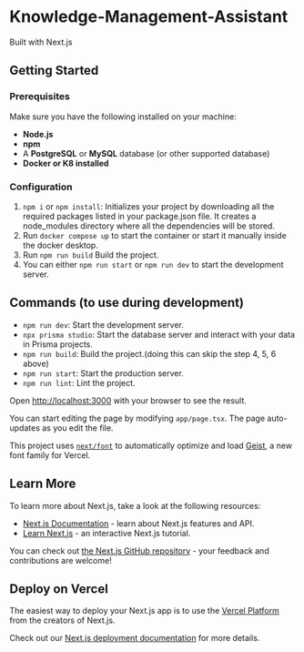 # Knowledge-Management-Assistant
Built with Next.js

## Getting Started

### Prerequisites
Make sure you have the following installed on your machine:
- **Node.js**
- **npm**
- A **PostgreSQL** or **MySQL** database (or other supported database)
- **Docker or K8 installed**

### Configuration
1. `npm i` or `npm install`: Initializes your project by downloading all the required packages listed in your package.json file. It creates a node_modules directory where all the dependencies will be stored.
2. Run `docker compose up` to start the container or start it manually inside the docker desktop.
3. Run `npm run build` Build the project.
4. You can either `npm run start` or `npm run dev` to start the development server.

## Commands (to use during development)
- `npm run dev`: Start the development server.
- `npx prisma studio`: Start the database server and interact with your data in Prisma projects.
- `npm run build`: Build the project.(doing this can skip the step 4, 5, 6 above)
- `npm run start`: Start the production server.
- `npm run lint`: Lint the project.

Open [http://localhost:3000](http://localhost:3000) with your browser to see the result.

You can start editing the page by modifying `app/page.tsx`. The page auto-updates as you edit the file.

This project uses [`next/font`](https://nextjs.org/docs/app/building-your-application/optimizing/fonts) to automatically optimize and load [Geist](https://vercel.com/font), a new font family for Vercel.

## Learn More

To learn more about Next.js, take a look at the following resources:

- [Next.js Documentation](https://nextjs.org/docs) - learn about Next.js features and API.
- [Learn Next.js](https://nextjs.org/learn) - an interactive Next.js tutorial.

You can check out [the Next.js GitHub repository](https://github.com/vercel/next.js) - your feedback and contributions are welcome!

## Deploy on Vercel

The easiest way to deploy your Next.js app is to use the [Vercel Platform](https://vercel.com/new?utm_medium=default-template&filter=next.js&utm_source=create-next-app&utm_campaign=create-next-app-readme) from the creators of Next.js.

Check out our [Next.js deployment documentation](https://nextjs.org/docs/app/building-your-application/deploying) for more details.
